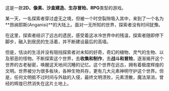 这是一款**2D、像素、沙盒建造、生存冒险、RPG**类型的游戏。

某一天，一名探索者穿过虚无之境，但被一个时空裂隙吸入其中，来到了一个名为**昂纳耶斯(Anganisi)**的大陆上。面对一无所知的世界，探索者没有时间犹豫。

在这里，探索者结识了远古的遗民，感受着这冰冷世界中的残温，探索者随即停下脚步，融入到居民的生活着，并不断建设最后的高墙。

但是，恬淡的生活并没有阻挡探索者对未知的好奇，奇幻的植物、灵气的生物、以及邪恶的怪物。不断探索这个世界，去**收集和制作**，去**战斗和冒险**，逐渐揭开这个世界的古老秘密，唤醒这天地间沉睡的记忆。这个世界在远古，拥有着极度辉煌的文明。世界被分为很多板块，各种生物共存，更有几大元素神明守护这个世界。但是，任何文明抵不过时间与外敌的入侵，最终文明溃败，元素溃散，魔法渐消，曾经的辉煌已然消失在这片土地上。

